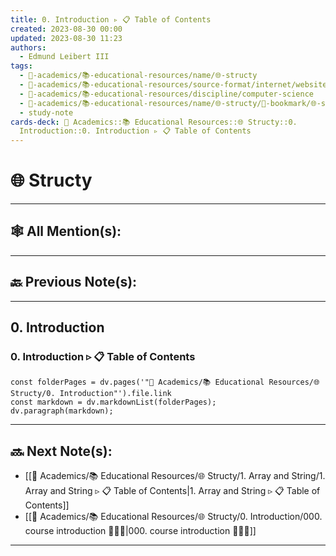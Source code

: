 ```yaml
---
title: 0. Introduction ▹ 📋 Table of Contents
created: 2023-08-30 00:00
updated: 2023-08-30 11:23
authors:
  - Edmund Leibert III
tags:
  - 🔴-academics/📚-educational-resources/name/🌐-structy
  - 🔴-academics/📚-educational-resources/source-format/internet/website
  - 🔴-academics/📚-educational-resources/discipline/computer-science
  - 🔴-academics/📚-educational-resources/name/🌐-structy/🔖-bookmark/🌐-structy/0-introduction/0-introduction-▹-📋-table-of-contents
  - study-note
cards-deck: 🔴 Academics::📚 Educational Resources::🌐 Structy::0.
  Introduction::0. Introduction ▹ 📋 Table of Contents
---
```


# 🌐 Structy

---

## 🕸️ All Mention(s): 

---

## 🔙 Previous Note(s):

---

## 0. Introduction

### 0. Introduction ▹ 📋 Table of Contents

```dataviewjs
const folderPages = dv.pages('"🔴 Academics/📚 Educational Resources/🌐 Structy/0. Introduction"').file.link
const markdown = dv.markdownList(folderPages);
dv.paragraph(markdown);
```

---

## 🔜 Next Note(s):
- [[🔴 Academics/📚 Educational Resources/🌐 Structy/1. Array and String/1. Array and String ▹ 📋 Table of Contents|1. Array and String ▹ 📋 Table of Contents]]
- [[🔴 Academics/📚 Educational Resources/🌐 Structy/0. Introduction/000. course introduction 👨🏻‍🏫|000. course introduction 👨🏻‍🏫]]

---
